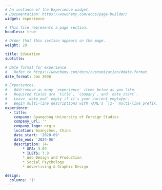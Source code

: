```yaml
---
# An instance of the Experience widget.
# Documentation: https://wowchemy.com/docs/page-builder/
widget: experience

# This file represents a page section.
headless: true

# Order that this section appears on the page.
weight: 20

title: Education
subtitle:

# Date format for experience
#   Refer to https://wowchemy.com/docs/customization/#date-format
date_format: Jan 2006

# Experiences.
#   Add/remove as many `experience` items below as you like.
#   Required fields are `title`, `company`, and `date_start`.
#   Leave `date_end` empty if it's your current employer.
#   Begin multi-line descriptions with YAML's `|2-` multi-line prefix.
experience:
  - title: 
    company: Guangdong University of Foreign Studies
    company_url: ''
    company_logo: org-x
    location: Guangzhou, China
    date_start: '2020-09'
    date_end: '2024-06'
    description: |4-
        * GPA: 3.89
        * ILETS: 7.0
        * Web Design and Production
        * Social Psychology
        * Advertising & Graphic Design

design:
  columns: '1'
---
```

